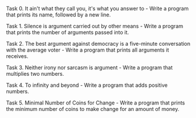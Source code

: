 Task 0. It ain't what they call you, it's what you answer to - Write a program that prints its name, followed by a new line.

Task 1. Silence is argument carried out by other means - Write a program that prints the number of arguments passed into it.

Task 2. The best argument against democracy is a five-minute conversation with the average voter - Write a program that prints all arguments it receives.

Task 3. Neither irony nor sarcasm is argument - Write a program that multiplies two numbers.

Task 4. To infinity and beyond - Write a program that adds positive numbers.

Task 5. Minimal Number of Coins for Change - Write a program that prints the minimum number of coins to make change for an amount of money.
